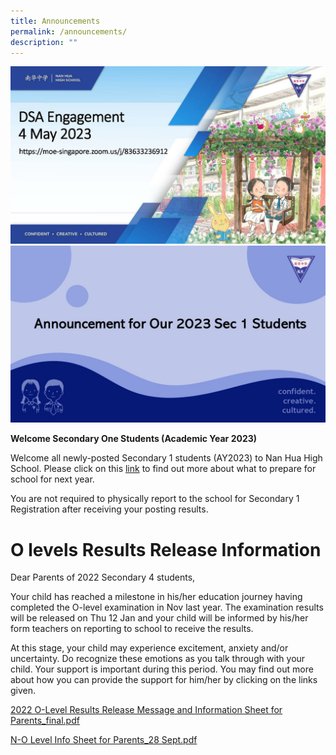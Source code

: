 ```yaml
---
title: Announcements
permalink: /announcements/
description: ""
---
```

![](/images/dsa%20engagement%20announcement.jpg)
![](/images/14%20Dec%20Announcement%20to%202023%20Sec%201%20Students.jpg)

**Welcome Secondary One Students (Academic Year 2023)**

Welcome all newly-posted Secondary 1 students (AY2023) to Nan Hua High School. Please click on this [link](https://sites.google.com/moe.edu.sg/2023sec1/home?authuser=0) to find out more about what to prepare for school for next year.   
  
You are not required to physically report to the school for Secondary 1 Registration after receiving your posting results.


# O levels Results Release Information

Dear Parents of 2022 Secondary 4 students,

  

Your child has reached a milestone in his/her education journey having completed the O-level examination in Nov last year. The examination results will be released on Thu 12 Jan and your child will be informed by his/her form teachers on reporting to school to receive the results. 

  

At this stage, your child may experience excitement, anxiety and/or uncertainty. Do recognize these emotions as you talk through with your child. Your support is important during this period. You may find out more about how you can provide the support for him/her by clicking on the links given.

[2022 O-Level Results Release Message and Information Sheet for Parents_final.pdf](/files/2022%20O-Level%20Results%20Release%20Message%20and%20Information%20Sheet%20for%20Parents_final.pdf)

[N-O Level Info Sheet for Parents_28 Sept.pdf](/files/N-O%20Level%20Info%20Sheet%20for%20Parents_28%20Sept.pdf)